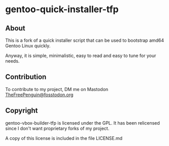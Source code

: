 # gentoo-quick-installer-tfp

## About

This is a fork of a quick installer script that can be used to bootstrap amd64 Gentoo Linux quickly.

Anyway, it is simple, minimalistic, easy to read and easy to tune for your needs.


## Contribution

To contribute to my project, DM me on Mastodon TheFreePenguin@fosstodon.org


## Copyright

gentoo-vbox-builder-tfp is licensed under the GPL. It has been relicensed since I don't want proprietary forks of my project.

A copy of this license is included in the file LICENSE.md
